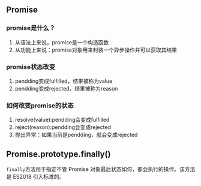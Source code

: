 ## Promise

### promise是什么？

1. 从语法上来说，promise是一个构造函数
2. 从功能上来说：promise对象用来封装一个异步操作并可以获取其结果



### promise状态改变

1. pendding变成fulfilled，结果被称为value
2. pendding变成rejected，结果被称为reason



### 如何改变promise的状态

1. resolve(value):pendding会变成fulfilled
2. reject(reason):pendding会变成rejected
3. 抛出异常：如果当前是pendding，就会变成rejected



## Promise.prototype.finally()

`finally`方法用于指定不管 Promise 对象最后状态如何，都会执行的操作。该方法是 ES2018 引入标准的。

